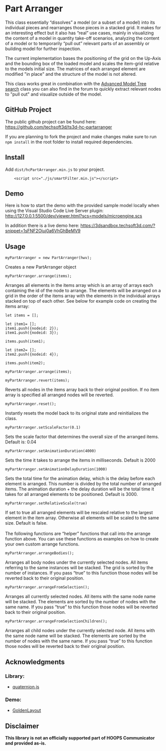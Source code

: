 # Part Arranger
This class essentially “dissolves” a model (or a subset of a model) into its individual pieces and rearranges those pieces in a stacked grid. It makes for an interesting effect but it also has “real” use cases, mainly in visualizing the content of a model in quantity take-off scenarios, analyzing the content of a model or to temporarily “pull out” relevant parts of an assembly or building model for further inspection.

The current implementation bases the positioning of the grid on the Up-Axis and the bounding box of the loaded model and scales the item-grid relative to the models initial size. The matrices of each arranged element are modified "in place" and the structure of the model is not altered.

This class works great in combination with the [Advanced Model Tree search](https://forum.techsoft3d.com/t/advanced-model-tree-search/480/3) class you can also find in the forum to quickly extract relevant nodes to "pull out" and visualize outside of the model.


## GitHub Project

The public github project can be found here:  
https://github.com/techsoft3d/ts3d-hc-partarranger

If you are planning to fork the project and make changes make sure to run `npm install` in the root folder to install required dependencies.


## Install
Add `dist/hcPartArranger.min.js` to your project.
```
    <script src="./js/smartFilter.min.js"></script>
```

## Demo

Here is how to start the demo with the provided sample model locally when using the Visual Studio Code Live Server plugin:
<http://127.0.0.1:5500/dev/viewer.html?scs=models/microengine.scs>

In addition there is a live demo here:
https://3dsandbox.techsoft3d.com/?snippet=1sFNF2Ojuj0a6VhGhBeMV9



## Usage

`myPartArranger = new PartArranger(hwv);`

Creates a new PartArranger object


`myPartArranger.arrange(items);`

Arranges all elements in the items array which is an array of arrays each containing the id of the node to arrange. The elements will be arranged on a grid in the order of the items array with the elements in the individual arrays stacked on top of each other. See below for example code on creating the items array:


```
let items = [];

let item1= [];                            
item1.push({nodeid: 2});
item1.push({nodeid: 3});

items.push(item1);

let item2= [];
item2.push({nodeid: 4});

items.push(item2);

myPartArranger.arrange(items);
```

`myPartArranger.revert(items);`

Reverts all nodes in the items array back to their original position. If no item array is specified all arranged nodes will be reverted.

`myPartArranger.reset();`

Instantly resets the model back to its original state and reinitializes the class.

`myPartArranger.setScaleFactor(0.1)`

Sets the scale factor that determines the overall size of the arranged items. Default is: 0.04

`myPartArranger.setAnimationDuration(4000)`

Sets the time it takes to arrange the items in milliseconds. Default is 2000

`myPartArranger.setAnimationDelayDuration(1000)`

Sets the total time for the animation delay, which is the delay before each element is arranged. This number is divided by the total number of arranged items. The animation duration + the delay duration will be the total time it takes for all arranged elements to be positioned. Default is 3000.

`myPartArranger.setRelativeScale(true)`

If set to true all arranged elements will be rescaled relative to the largest element in the item array. Otherwise all elements will be scaled to the same size. Default is false.
<br></br>
The following functions are “helper” functions that call into the arrange function above. You can use these functions as examples on how to create your own custom arrange functions.

`myPartArranger.arrangeBodies();`

Arranges all body nodes under the currently selected nodes. All items referring to the same instances will be stacked. The grid is sorted by the number of instances.
If you pass “true” to this function those nodes will be reverted back to their original position.

`myPartArranger.arrangeFromSelection();`

Arranges all currently selected nodes. All items with the same node name will be stacked. The elements are sorted by the number of nodes with the same name.
If you pass “true” to this function those nodes will be reverted back to their original position.

`myPartArranger.arrangeFromSelectionChildren();`

Arranges all child nodes under the currently selected node. All items with the same node name will be stacked. The elements are sorted by the number of nodes with the same name. 
If you pass “true” to this function those nodes will be reverted back to their original position.

## Acknowledgments
### Library:
* [quaternion.js](https://www.npmjs.com/package/quaternion)

### Demo:
* [GoldenLayout](https://golden-layout.com/)

## Disclaimer
**This library is not an officially supported part of HOOPS Communicator and provided as-is.**


